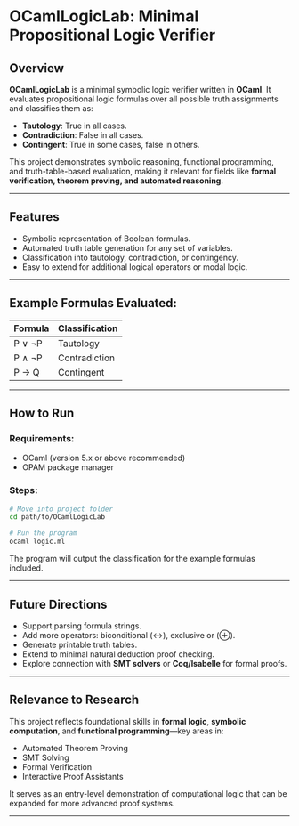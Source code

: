 # OCamlLogicLab: Minimal Propositional Logic Verifier

## Overview

**OCamlLogicLab** is a minimal symbolic logic verifier written in **OCaml**. It evaluates propositional logic formulas over all possible truth assignments and classifies them as:

- **Tautology**: True in all cases.
- **Contradiction**: False in all cases.
- **Contingent**: True in some cases, false in others.

This project demonstrates symbolic reasoning, functional programming, and truth-table-based evaluation, making it relevant for fields like **formal verification, theorem proving, and automated reasoning**.

---

## Features

- Symbolic representation of Boolean formulas.
- Automated truth table generation for any set of variables.
- Classification into tautology, contradiction, or contingency.
- Easy to extend for additional logical operators or modal logic.

---

## Example Formulas Evaluated:

| Formula                           | Classification   |
|-----------------------------------|------------------|
| P ∨ ¬P                            | Tautology        |
| P ∧ ¬P                            | Contradiction    |
| P → Q                             | Contingent       |

---

## How to Run

### Requirements:
- OCaml (version 5.x or above recommended)
- OPAM package manager

### Steps:

```bash
# Move into project folder
cd path/to/OCamlLogicLab

# Run the program
ocaml logic.ml
```

The program will output the classification for the example formulas included.

---

## Future Directions

- Support parsing formula strings.
- Add more operators: biconditional (↔), exclusive or (⊕).
- Generate printable truth tables.
- Extend to minimal natural deduction proof checking.
- Explore connection with **SMT solvers** or **Coq/Isabelle** for formal proofs.

---

## Relevance to Research

This project reflects foundational skills in **formal logic**, **symbolic computation**, and **functional programming**—key areas in:

- Automated Theorem Proving
- SMT Solving
- Formal Verification
- Interactive Proof Assistants

It serves as an entry-level demonstration of computational logic that can be expanded for more advanced proof systems.

---
